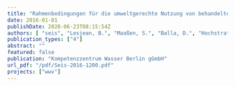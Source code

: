 ```yaml
---
title: "Rahmenbedingungen für die umweltgerechte Nutzung von behandeltem Abwasser zur landwirtschaftlichen Bewässerung"
date: 2016-01-01
publishDate: 2020-06-23T08:15:54Z
authors: [ "seis", "Lesjean, B.", "Maaßen, S.", "Balla, D.", "Hochstrat, R.", "Düppenbecker, B." ]
publication_types: ["4"]
abstract: ""
featured: false
publication: "Kompetenzzentrum Wasser Berlin gGmbH"
url_pdf: "/pdf/Seis-2016-1200.pdf"
projects: ["wwv"]
---
```


